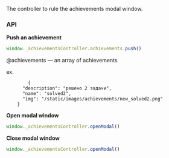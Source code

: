 The controller to rule the achievements modal window.


### API

**Push an achievement**
```javascript
window._achievementsController.achievements.push()
```

@achievements — an array of achievements

ex.
```
		{
      "description": "решено 2 задачи",
      "name": "solved2",
      "img": "/static/images/achievements/new_solved2.png"
    }
```


**Open modal window**
```javascript
window._achievementsController.openModal()
```

**Close modal window**
```javascript
window._achievementsController.openModal()
```